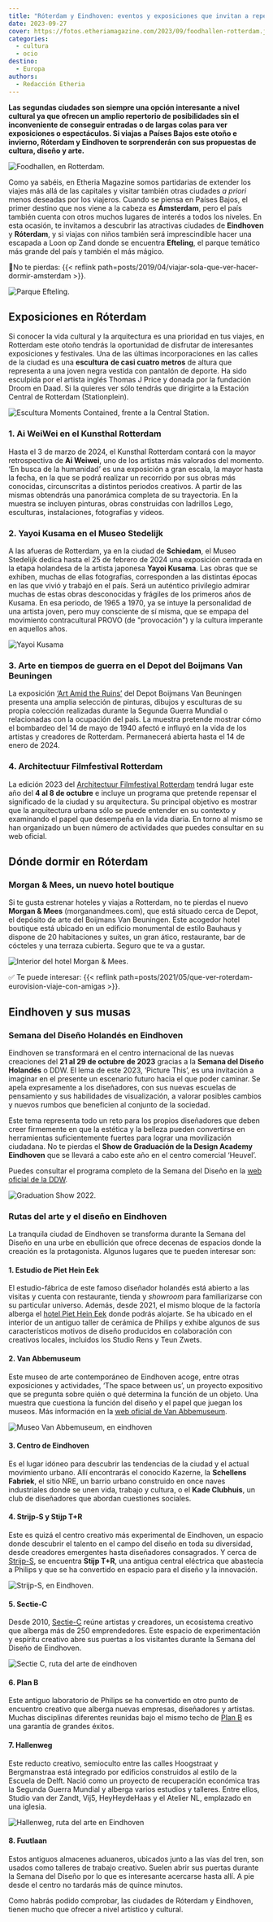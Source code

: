```yaml
---
title: "Róterdam y Eindhoven: eventos y exposiciones que invitan a repensar la cultura"
date: 2023-09-27
cover: https://fotos.etheriamagazine.com/2023/09/foodhallen-rotterdam.jpg
categories: 
  - cultura
  - ocio
destino: 
  - Europa
authors: 
  - Redacción Etheria
---
```


**Las segundas ciudades son siempre una opción interesante a nivel cultural ya que 
ofrecen un amplio repertorio de posibilidades sin el inconveniente de conseguir entradas 
o de largas colas para ver exposiciones o espectáculos. Si viajas a Países Bajos este 
otoño e invierno, Róterdam y Eindhoven te sorprenderán con sus propuestas de cultura, 
diseño y arte.** 

![Foodhallen, en Rotterdam.](https://fotos.etheriamagazine.com/2023/09/foodhallen-rotterdam.jpg "Foodhallen, en Rotterdam. © Mike van den Bos")

Como ya sabéis, en Etheria Magazine somos partidarias de extender los viajes más allá de 
las capitales y visitar también otras ciudades _a priori_ menos deseadas por los 
viajeros. Cuando se piensa en Países Bajos, el primer destino que nos viene a la cabeza 
es **Ámsterdam**, pero el país también cuenta con otros muchos lugares de interés a 
todos los niveles. En esta ocasión, te invitamos a descubrir las atractivas ciudades de 
**Eindhoven** y **Róterdam**, y si viajas con niños también será imprescindible hacer 
una escapada a Loon op Zand donde se encuentra **Efteling**, el parque temático más 
grande del país y también el más mágico. 

📍No te pierdas: {{< reflink 
path=posts/2019/04/viajar-sola-que-ver-hacer-dormir-amsterdam >}}. 

![Parque Efteling.](https://fotos.etheriamagazine.com/2023/09/efteling-holanda.jpg "© Parque Efteling.")

## Exposiciones en Róterdam

Si conocer la vida cultural y la arquitectura es una prioridad en tus viajes, en 
Rotterdam este otoño tendrás la oportunidad de disfrutar de interesantes exposiciones y 
festivales. Una de las últimas incorporaciones en las calles de la ciudad es una 
**escultura** **de casi cuatro metros** de altura que representa a una joven negra 
vestida con pantalón de deporte. Ha sido esculpida por el artista inglés Thomas J Price 
y donada por la fundación Droom en Daad. Si la quieres ver sólo tendrás que dirigirte a 
la Estación Central de Rotterdam (Stationplein). 

![Escultura Moments Contained, frente a la Central Station.](https://fotos.etheriamagazine.com/2023/09/escultura-gigante-rotterdam.jpg "Escultura Moments Contained, frente a la Central Station. © Iris van den Broek")

### 1\. Ai WeiWei en el Kunsthal Rotterdam

Hasta el 3 de marzo de 2024, el Kunsthal Rotterdam contará con la mayor retrospectiva de 
**Ai Weiwei**, uno de los artistas más valorados del momento. ‘En busca de la humanidad’ 
es una exposición a gran escala, la mayor hasta la fecha, en la que se podrá realizar un 
recorrido por sus obras más conocidas, circunscritas a distintos periodos creativos. A 
partir de las mismas obtendrás una panorámica completa de su trayectoria. En la muestra 
se incluyen pinturas, obras construidas con ladrillos Lego, esculturas, instalaciones, 
fotografías y vídeos. 

### 2\. Yayoi Kusama en el Museo Stedelijk

A las afueras de Rotterdam, ya en la ciudad de **Schiedam**, el Museo Stedelijk dedica 
hasta el 25 de febrero de 2024 una exposición centrada en la etapa holandesa de la 
artista japonesa **Yayoi Kusama**. Las obras que se exhiben, muchas de ellas 
fotografías, corresponden a las distintas épocas en las que vivió y trabajó en el país. 
Será un auténtico privilegio admirar muchas de estas obras desconocidas y frágiles de 
los primeros años de Kusama. En esa periodo, de 1965 a 1970, ya se intuye la 
personalidad de una artista joven, pero muy consciente de sí misma, que se empapa del 
movimiento contracultural PROVO (de "provocación") y la cultura imperante en aquellos 
años. 

![Yayoi Kusama](https://fotos.etheriamagazine.com/2023/09/Yayoi-Kusama.jpg "Yayoi Kusama, Polka Dot Love Room in Galerij Orez, Den Haag, 1967. © Harrie Verstappen")

### 3\. Arte en tiempos de guerra en el Depot del Boijmans Van Beuningen

La exposición [‘Art Amid the Ruins’](https://www.boijmans.nl/en/news/art-amid-the-ruins) 
del Depot Boijmans Van Beuningen presenta una amplia selección de pinturas, dibujos y 
esculturas de su propia colección realizadas durante la Segunda Guerra Mundial o 
relacionadas con la ocupación del país. La muestra pretende mostrar cómo el bombardeo 
del 14 de mayo de 1940 afectó e influyó en la vida de los artistas y creadores de 
Rotterdam. Permanecerá abierta hasta el 14 de enero de 2024. 

### 4\. Architectuur Filmfestival Rotterdam

La edición 2023 del [Architectuur Filmfestival Rotterdam](https://www.affr.nl/en/) 
tendrá lugar este año del **4 al 8 de octubre** e incluye un programa que pretende 
repensar el significado de la ciudad y su arquitectura. Su principal objetivo es mostrar 
que la arquitectura urbana sólo se puede entender en su contexto y examinando el papel 
que desempeña en la vida diaria. En torno al mismo se han organizado un buen número de 
actividades que puedes consultar en su web oficial. 

## Dónde dormir en Róterdam

### Morgan & Mees, un nuevo hotel boutique

Si te gusta estrenar hoteles y viajas a Rotterdam, no te pierdas el nuevo **Morgan & 
Mees** (morganandmees.com), que está situado cerca de Depot, el depósito de arte del 
Boijmans Van Beuningen. Este acogedor hotel boutique está ubicado en un edificio 
monumental de estilo Bauhaus y dispone de 20 habitaciones y suites, un gran ático, 
restaurante, bar de cócteles y una terraza cubierta. Seguro que te va a gustar. 

![Interior del hotel Morgan & Mees.](https://fotos.etheriamagazine.com/2023/09/Morgan-Mees-roterdam.jpg "Interior del hotel Morgan & Mees.")

✅ Te puede interesar: {{< reflink 
path=posts/2021/05/que-ver-roterdam-eurovision-viaje-con-amigas >}}. 

## Eindhoven y sus musas

### Semana del Diseño Holandés en Eindhoven

Eindhoven se transformará en el centro internacional de las nuevas creaciones del **21 
al 29 de octubre de 2023** gracias a la **Semana del Diseño Holandés** o DDW. El lema de 
este 2023, ‘Picture This’, es una invitación a imaginar en el presente un escenario 
futuro hacia el que poder caminar. Se apela expresamente a los diseñadores, con sus 
nuevas escuelas de pensamiento y sus habilidades de visualización, a valorar posibles 
cambios y nuevos rumbos que beneficien al conjunto de la sociedad. 

Este tema representa todo un reto para los propios diseñadores que deben creer 
firmemente en que la estética y la belleza pueden convertirse en herramientas 
suficientemente fuertes para lograr una movilización ciudadana. No te pierdas el **Show 
de Graduación de la Design Academy** **Eindhoven** que se llevará a cabo este año en el 
centro comercial ‘Heuvel’. 

Puedes consultar el programa completo de la Semana del Diseño en la [web oficial de la 
DDW](https://ddw.nl/en/home). 

![Graduation Show 2022.](https://fotos.etheriamagazine.com/2023/09/show-design-week.jpg "Graduation Show 2022. © Angeline Swinkels")

### Rutas del arte y el diseño en Eindhoven

La tranquila ciudad de Eindhoven se transforma durante la Semana del Diseño en una urbe 
en ebullición que ofrece decenas de espacios donde la creación es la protagonista. 
Algunos lugares que te pueden interesar son: 

#### 1\. Estudio de Piet Hein Eek

El estudio-fábrica de este famoso diseñador holandés está abierto a las visitas y cuenta 
con restaurante, tienda y _showroom_ para familiarizarse con su particular universo. 
Además, desde 2021, el mismo bloque de la factoría alberga el [hotel Piet Hein 
Eek](https://hotelpietheineek.nl/) donde podrás alojarte. Se ha ubicado en el interior 
de un antiguo taller de cerámica de Philips y exhibe algunos de sus característicos 
motivos de diseño producidos en colaboración con creativos locales, incluidos los Studio 
Rens y Teun Zwets. 

#### 2\. Van Abbemuseum

Este museo de arte contemporáneo de Eindhoven acoge, entre otras exposiciones y 
actividades, ‘The space between us’, un proyecto expositivo que se pregunta sobre quién 
o qué determina la función de un objeto. Una muestra que cuestiona la función del diseño 
y el papel que juegan los museos. Más información en la [web oficial de Van 
Abbemuseum](https://vanabbemuseum.nl/en). 

![Museo Van Abbemuseum, en eindhoven](https://fotos.etheriamagazine.com/2023/09/Van-Abbemuseum.jpg "© Museo Van Abbemuseum.")

#### 3\. Centro de Eindhoven

Es el lugar idóneo para descubrir las tendencias de la ciudad y el actual movimiento 
urbano. Allí encontrarás el conocido Kazerne, la **Schellens Fabriek**, el sitio NRE, un 
barrio urbano construido en once naves industriales donde se unen vida, trabajo y 
cultura, o el **Kade Clubhuis**, un club de diseñadores que abordan cuestiones sociales. 

#### 4\. Strijp-S y Stijp T+R

Este es quizá el centro creativo más experimental de Eindhoven, un espacio donde 
descubrir el talento en el campo del diseño en toda su diversidad, desde creadores 
emergentes hasta diseñadores consagrados. Y cerca de [Strijp-S](https://strijp-s.nl/), 
se encuentra **Stijp T+R**, una antigua central eléctrica que abastecía a Philips y que 
se ha convertido en espacio para el diseño y la innovación. 

![Strijp-S, en Eindhoven.](https://fotos.etheriamagazine.com/2023/09/Strijp-S-eindhoven.jpg "© Strijp-S, en Eindhoven.")

#### 5\. Sectie-C

Desde 2010, [Sectie-C](https://www.sectie-c.com/site/?en) reúne artistas y creadores, un 
ecosistema creativo que alberga más de 250 emprendedores. Este espacio de 
experimentación y espíritu creativo abre sus puertas a los visitantes durante la Semana 
del Diseño de Eindhoven. 

![Sectie C, ruta del arte de eindhoven](https://fotos.etheriamagazine.com/2023/09/Sectie-C_foto-Max-Kneefel.jpg "Sectie C. © Max Kneefel")

#### 6\. Plan B

Este antiguo laboratorio de Philips se ha convertido en otro punto de encuentro creativo 
que alberga nuevas empresas, diseñadores y artistas. Muchas disciplinas diferentes 
reunidas bajo el mismo techo de [Plan B](https://plan-b.nl/) es una garantía de grandes 
éxitos. 

#### 7\. Hallenweg

Este reducto creativo, semioculto entre las calles Hoogstraat y Bergmanstraa está 
integrado por edificios construidos al estilo de la Escuela de Delft. Nació como un 
proyecto de recuperación económica tras la Segunda Guerra Mundial y alberga varios 
estudios y talleres. Entre ellos, Studio van der Zandt, Vij5, HeyHeydeHaas y el Atelier 
NL, emplazado en una iglesia. 

![Hallenweg, ruta del arte en Eindhoven](https://fotos.etheriamagazine.com/2023/09/Hallenweg_foto-NickBookelaar.jpg "Hallenweg. © NickBookelaar")

#### 8\. Fuutlaan

Estos antiguos almacenes aduaneros, ubicados junto a las vías del tren, son usados como 
talleres de trabajo creativo. Suelen abrir sus puertas durante la Semana del Diseño por 
lo que es interesante acercarse hasta allí. A pie desde el centro no tardarás más de 
quince minutos. 

Como habrás podido comprobar, las ciudades de Róterdam y Eindhoven, tienen mucho que 
ofrecer a nivel artístico y cultural.
